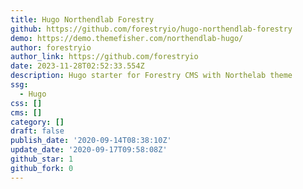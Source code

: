 ```yaml
---
title: Hugo Northendlab Forestry
github: https://github.com/forestryio/hugo-northendlab-forestry
demo: https://demo.themefisher.com/northendlab-hugo/
author: forestryio
author_link: https://github.com/forestryio
date: 2023-11-28T02:52:33.554Z
description: Hugo starter for Forestry CMS with Northelab theme
ssg:
  - Hugo
css: []
cms: []
category: []
draft: false
publish_date: '2020-09-14T08:38:10Z'
update_date: '2020-09-17T09:58:08Z'
github_star: 1
github_fork: 0
---
```

